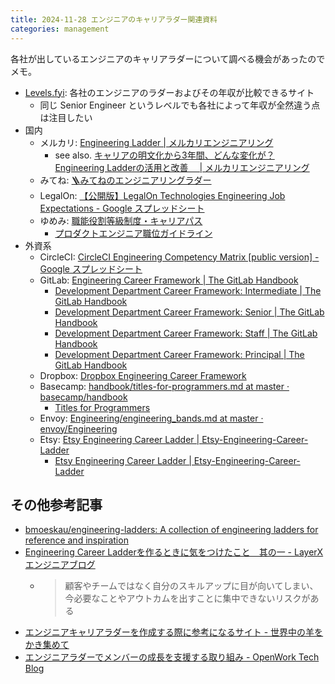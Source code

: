 ```yaml
---
title: 2024-11-28 エンジニアのキャリアラダー関連資料
categories: management
---
```


各社が出しているエンジニアのキャリアラダーについて調べる機会があったのでメモ。

- [Levels.fyi](https://www.levels.fyi/): 各社のエンジニアのラダーおよびその年収が比較できるサイト
  - 同じ Senior Engineer というレベルでも各社によって年収が全然違う点は注目したい
- 国内
  - メルカリ: [Engineering Ladder \| メルカリエンジニアリング](https://engineering.mercari.com/ladder/)
    - see also. [キャリアの明文化から3年間、どんな変化が？ Engineering Ladderの活用と改善　 \| メルカリエンジニアリング](https://engineering.mercari.com/blog/entry/20230908-048dd4c0ab/)
  - みてね: [🪜みてねのエンジニアリングラダー](https://team.mitene.us/engineering-ladder)
  - LegalOn: [【公開版】LegalOn Technologies Engineering Job Expectations - Google スプレッドシート](https://docs.google.com/spreadsheets/d/1jad5ybRc5XqIPMRyz9eHAwCL6rUlFJ5NCakqoO_Uu08/edit?gid=1832796022#gid=1832796022)
  - ゆめみ: [職能役割等級制度・キャリアパス](https://yumemi.notion.site/fa41b86b45bb4049a2a39deef2b2b298)
    - [プロダクトエンジニア職位ガイドライン](https://yumemi.notion.site/76e2dc44fd8c441db10c7f9c5d03e7a9)
- 外資系
  - CircleCI: [CircleCI Engineering Competency Matrix \[public version\] - Google スプレッドシート](https://docs.google.com/spreadsheets/d/131XZCEb8LoXqy79WWrhCX4sBnGhCM1nAIz4feFZJsEo/edit?gid=0#gid=0)
  - GitLab: [Engineering Career Framework \| The GitLab Handbook](https://handbook.gitlab.com/handbook/engineering/careers/matrix/)
    - [Development Department Career Framework: Intermediate \| The GitLab Handbook](https://handbook.gitlab.com/handbook/engineering/careers/matrix/development/intermediate/)
    - [Development Department Career Framework: Senior \| The GitLab Handbook](https://handbook.gitlab.com/handbook/engineering/careers/matrix/development/senior/)
    - [Development Department Career Framework: Staff \| The GitLab Handbook](https://handbook.gitlab.com/handbook/engineering/careers/matrix/development/staff/)
    - [Development Department Career Framework: Principal \| The GitLab Handbook](https://handbook.gitlab.com/handbook/engineering/careers/matrix/development/principal/)
  - Dropbox: [Dropbox Engineering Career Framework](https://dropbox.github.io/dbx-career-framework/overview.html)
  - Basecamp: [handbook/titles-for-programmers.md at master · basecamp/handbook](https://github.com/basecamp/handbook/blob/master/titles-for-programmers.md)
    - [Titles for Programmers](https://basecamp.com/handbook/titles-for-programmers)
  - Envoy: [Engineering/engineering_bands.md at master · envoy/Engineering](https://github.com/envoy/Engineering/blob/master/engineering_bands.md)
  - Etsy: [Etsy Engineering Career Ladder \| Etsy-Engineering-Career-Ladder](https://etsy.github.io/Etsy-Engineering-Career-Ladder/)
    - [Etsy Engineering Career Ladder \| Etsy-Engineering-Career-Ladder](https://etsy.github.io/Etsy-Engineering-Career-Ladder/competencies.html)

## その他参考記事

- [bmoeskau/engineering-ladders: A collection of engineering ladders for reference and inspiration](https://github.com/bmoeskau/engineering-ladders)
- [Engineering Career Ladderを作るときに気をつけたこと　其の一 - LayerX エンジニアブログ](https://tech.layerx.co.jp/entry/2023/11/07/164102)
  - > 顧客やチームではなく自分のスキルアップに目が向いてしまい、今必要なことやアウトカムを出すことに集中できないリスクがある
- [エンジニアキャリアラダーを作成する際に参考になるサイト - 世界中の羊をかき集めて](https://shepherdmaster.hateblo.jp/entry/2021/01/06/014815)
- [エンジニアラダーでメンバーの成長を支援する取り組み - OpenWork Tech Blog](https://techblog.openwork.co.jp/entry/engineering-ladders)
